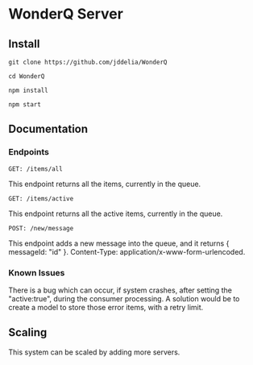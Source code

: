# WonderQ Server

## Install

`git clone https://github.com/jddelia/WonderQ`

`cd WonderQ`

`npm install`

`npm start`

## Documentation

### Endpoints

`GET: /items/all`

This endpoint returns all the items, currently in the queue.

`GET: /items/active`

This endpoint returns all the active items, currently in the queue.

`POST: /new/message`

This endpoint adds a new message into the queue, and it returns { messageId: "id" }. Content-Type: application/x-www-form-urlencoded.

### Known Issues

There is a bug which can occur, if system crashes, after setting the "active:true", during the consumer processing. A solution would be to create a model to store those error items, with a retry limit.

## Scaling

This system can be scaled by adding more servers.